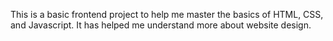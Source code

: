 This is a basic frontend project to help me master the basics of HTML, CSS, and Javascript. It has helped me understand more about website design.
